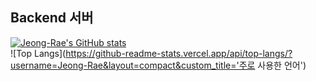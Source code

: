## Backend 서버 

[![Jeong-Rae's GitHub stats](https://github-readme-stats.vercel.app/api?username=Jeong-Rae&show_icons=true&hide=stars)](https://github.com/anuraghazra/github-readme-stats)  
![Top Langs](https://github-readme-stats.vercel.app/api/top-langs/?username=Jeong-Rae&layout=compact&custom_title='주로 사용한 언어')
<!--
**Jeong-Rae/Jeong-Rae** is a ✨ _special_ ✨ repository because its `README.md` (this file) appears on your GitHub profile.

Here are some ideas to get you started:

- 🔭 I’m currently working on ...
- 🌱 I’m currently learning ...
- 👯 I’m looking to collaborate on ...
- 🤔 I’m looking for help with ...
- 💬 Ask me about ...
- 📫 How to reach me: ...
- 😄 Pronouns: ...
- ⚡ Fun fact: ...
-->
